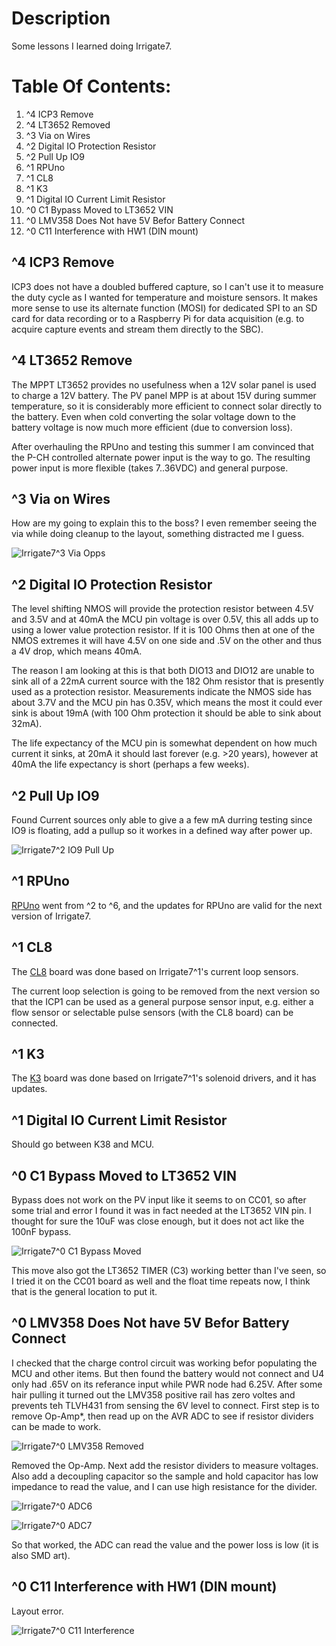 # Description

Some lessons I learned doing Irrigate7.

# Table Of Contents:

1. ^4 ICP3 Remove
1. ^4 LT3652 Removed
1. ^3 Via on Wires
1. ^2 Digital IO Protection Resistor
1. ^2 Pull Up IO9
1. ^1 RPUno
1. ^1 CL8
1. ^1 K3
1. ^1 Digital IO Current Limit Resistor
1. ^0 C1 Bypass Moved to LT3652 VIN
1. ^0 LMV358 Does Not have 5V Befor Battery Connect
1. ^0 C11 Interference with HW1 (DIN mount)


## ^4 ICP3 Remove

ICP3 does not have a doubled buffered capture, so I can't use it to measure the duty cycle as I wanted for temperature and moisture sensors.  It makes more sense to use its alternate function (MOSI) for dedicated SPI to an SD card for data recording or to a Raspberry Pi for data acquisition (e.g. to acquire capture events and stream them directly to the SBC).


## ^4 LT3652 Remove

The MPPT LT3652 provides no usefulness when a 12V solar panel is used to charge a 12V battery. The PV panel MPP is at about 15V during summer temperature, so it is considerably more efficient to connect solar directly to the battery. Even when cold converting the solar voltage down to the battery voltage is now much more efficient (due to conversion loss).

After overhauling the RPUno and testing this summer I am convinced that the P-CH controlled alternate power input is the way to go. The resulting power input is more flexible (takes 7..36VDC) and general purpose.


## ^3 Via on Wires

How are my going to explain this to the boss? I even remember seeing the via while doing cleanup to the layout, something distracted me I guess.

![Irrigate7^3 Via Opps](./14320^3,ViaOnWires.png "Irrigate7^3 Via Opps")


## ^2 Digital IO Protection Resistor

The level shifting NMOS will provide the protection resistor between 4.5V and 3.5V and at 40mA the MCU pin voltage is over 0.5V, this all adds up to using a lower value protection resistor. If it is 100 Ohms then at one of the NMOS extremes it will have 4.5V on one side and .5V on the other and thus a 4V drop, which means 40mA.

The reason I am looking at this is that both DIO13 and DIO12 are unable to sink all of a 22mA current source with the 182 Ohm resistor that is presently used as a protection resistor. Measurements indicate the NMOS side has about 3.7V and the MCU pin has 0.35V, which means the most it could ever sink is about 19mA (with 100 Ohm protection it should be able to sink about 32mA).

The life expectancy of the MCU pin is somewhat dependent on how much current it sinks, at 20mA it should last forever (e.g. >20 years), however at 40mA the life expectancy is short (perhaps a few weeks). 


## ^2 Pull Up IO9

Found Current sources only able to give a a few mA durring testing since IO9 is floating, add a pullup so it workes in a defined way after power up.

![Irrigate7^2 IO9 Pull Up](./14320^2,PullUpIO9.png "Irrigate7^2 IO9 Pull Up")


## ^1 RPUno

[RPUno] went from ^2 to ^6, and the updates for RPUno are valid for the next version of Irrigate7.

[RPUno]: https://github.com/epccs/RPUno


## ^1 CL8 

The [CL8] board was done based on Irrigate7^1's current loop sensors.

[CL8]: https://github.com/epccs/Driver/tree/master/CL8

The current loop selection is going to be removed from the next version so that the ICP1 can be used as a general purpose sensor input, e.g. either a flow sensor or selectable pulse sensors (with the CL8 board) can be connected.


## ^1 K3 

The [K3] board was done based on Irrigate7^1's solenoid drivers, and it has updates.

[K3]: https://github.com/epccs/Driver/tree/master/K3


## ^1 Digital IO Current Limit Resistor 

Should go between K38 and MCU.


## ^0 C1 Bypass Moved to LT3652 VIN

Bypass does not work on the PV input like it seems to on CC01, so after some trial and error I found it was in fact needed at the LT3652 VIN pin. I thought for sure the 10uF was close enough, but it does not act like the 100nF bypass.

![Irrigate7^0 C1 Bypass Moved](./14320^0A,C1bypassMoved.jpg "Irrigate7^0 C1 Bypass Moved")

This move also got the LT3652 TIMER (C3) working better than I've seen, so I tried it on the CC01 board as well and the float time repeats now,  I think that is the general location to put it.


## ^0 LMV358 Does Not have 5V Befor Battery Connect


I checked that the charge control circuit was working befor populating the MCU and other items. But then found the battery would not connect and U4 only had .65V on its referance input while PWR node had 6.25V. After some hair pulling it turned out the LMV358 positive rail has zero voltes and prevents teh TLVH431 from sensing the 6V level to connect. First step is to remove Op-Amp*, then read up on the AVR ADC to see if resistor dividers can be made to work.

![Irrigate7^0 LMV358 Removed](./14320^0A,U7rm&jump.jpg "Irrigate7^0 LMV358 Removed")

Removed the Op-Amp. Next add the resistor dividers to measure voltages. Also add a decoupling capacitor so the sample and hold capacitor has low impedance to read the value, and I can use high resistance for the divider.

![Irrigate7^0 ADC6](./14320^0A,ADC6dividerFromPV.jpg "Irrigate7^0 ADC6")

![Irrigate7^0 ADC7](./14320^0A,ADC7dividerFromPWR.jpg "Irrigate7^0 ADC7")

So that worked, the ADC can read the value and the power loss is low (it is also SMD art).


## ^0 C11 Interference with HW1 (DIN mount)

Layout error. 

![Irrigate7^0 C11 Interference](./14320^0A,C11Interference.png "Irrigate7^0 C11 Interference")



